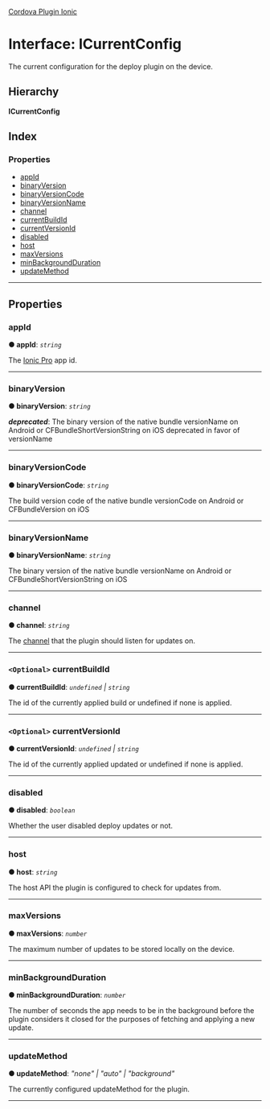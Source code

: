 [Cordova Plugin Ionic](../../README.md)

# Interface: ICurrentConfig

The current configuration for the deploy plugin on the device.

## Hierarchy

**ICurrentConfig**

## Index

### Properties

* [appId](icurrentconfig.md#appid)
* [binaryVersion](icurrentconfig.md#binaryversion)
* [binaryVersionCode](icurrentconfig.md#binaryversioncode)
* [binaryVersionName](icurrentconfig.md#binaryversionname)
* [channel](icurrentconfig.md#channel)
* [currentBuildId](icurrentconfig.md#currentbuildid)
* [currentVersionId](icurrentconfig.md#currentversionid)
* [disabled](icurrentconfig.md#disabled)
* [host](icurrentconfig.md#host)
* [maxVersions](icurrentconfig.md#maxversions)
* [minBackgroundDuration](icurrentconfig.md#minbackgroundduration)
* [updateMethod](icurrentconfig.md#updatemethod)

---

## Properties

<a id="appid"></a>

###  appId

**● appId**: *`string`*

The [Ionic Pro](https://ionicframework.com/docs/pro/) app id.

___
<a id="binaryversion"></a>

###  binaryVersion

**● binaryVersion**: *`string`*

*__deprecated__*: The binary version of the native bundle versionName on Android or CFBundleShortVersionString on iOS deprecated in favor of versionName

___
<a id="binaryversioncode"></a>

###  binaryVersionCode

**● binaryVersionCode**: *`string`*

The build version code of the native bundle versionCode on Android or CFBundleVersion on iOS

___
<a id="binaryversionname"></a>

###  binaryVersionName

**● binaryVersionName**: *`string`*

The binary version of the native bundle versionName on Android or CFBundleShortVersionString on iOS

___
<a id="channel"></a>

###  channel

**● channel**: *`string`*

The [channel](https://ionicframework.com/docs/pro/deploy/channels) that the plugin should listen for updates on.

___
<a id="currentbuildid"></a>

### `<Optional>` currentBuildId

**● currentBuildId**: *`undefined` \| `string`*

The id of the currently applied build or undefined if none is applied.

___
<a id="currentversionid"></a>

### `<Optional>` currentVersionId

**● currentVersionId**: *`undefined` \| `string`*

The id of the currently applied updated or undefined if none is applied.

___
<a id="disabled"></a>

###  disabled

**● disabled**: *`boolean`*

Whether the user disabled deploy updates or not.

___
<a id="host"></a>

###  host

**● host**: *`string`*

The host API the plugin is configured to check for updates from.

___
<a id="maxversions"></a>

###  maxVersions

**● maxVersions**: *`number`*

The maximum number of updates to be stored locally on the device.

___
<a id="minbackgroundduration"></a>

###  minBackgroundDuration

**● minBackgroundDuration**: *`number`*

The number of seconds the app needs to be in the background before the plugin considers it closed for the purposes of fetching and applying a new update.

___
<a id="updatemethod"></a>

###  updateMethod

**● updateMethod**: *"none" \| "auto" \| "background"*

The currently configured updateMethod for the plugin.

___

